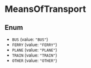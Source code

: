 # MeansOfTransport

## Enum

* `BUS` (value: `"BUS"`)
* `FERRY` (value: `"FERRY"`)
* `PLANE` (value: `"PLANE"`)
* `TRAIN` (value: `"TRAIN"`)
* `OTHER` (value: `"OTHER"`)
